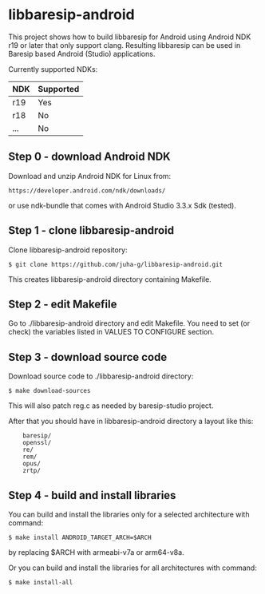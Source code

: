libbaresip-android
==================

This project shows how to build libbaresip for Android using Android NDK
r19 or later that only support clang.  Resulting libbaresip can be used
in Baresip based Android (Studio) applications.

Currently supported NDKs:

| NDK  | Supported  |
|------|------------|
| r19  | Yes        |
| r18  | No         |
| ...  | No         |

## Step 0 - download Android NDK

Download and unzip Android NDK for Linux from:
```
https://developer.android.com/ndk/downloads/
```
or use ndk-bundle that comes with Android Studio 3.3.x Sdk (tested).

## Step 1 - clone libbaresip-android

Clone libbaresip-android repository:
```
$ git clone https://github.com/juha-g/libbaresip-android.git
```
This creates libbaresip-android directory containing Makefile.

## Step 2 - edit Makefile

Go to ./libbaresip-android directory and edit Makefile. You need to set
(or check) the variables listed in VALUES TO CONFIGURE section.

## Step 3 - download source code

Download source code to ./libbaresip-android directory:
```
$ make download-sources
```
This will also patch reg.c as needed by baresip-studio project.

After that you should have in libbaresip-android directory a layout like
this:
```
    baresip/
    openssl/
    re/
    rem/
    opus/
    zrtp/
```

## Step 4 - build and install libraries

You can build and install the libraries only for a selected architecture
with command:
```
$ make install ANDROID_TARGET_ARCH=$ARCH
```
by replacing $ARCH with armeabi-v7a or arm64-v8a.

Or you can build and install the libraries for all architectures with
command:
```
$ make install-all
```
